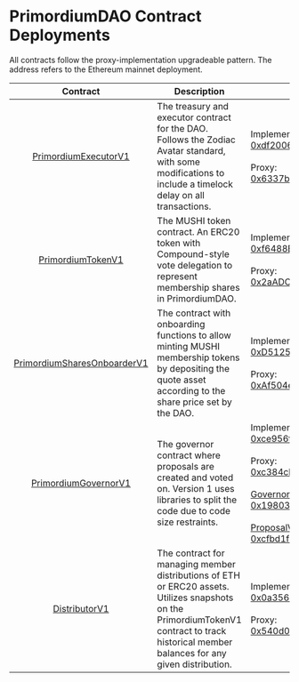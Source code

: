 # PrimordiumDAO Contract Deployments

All contracts follow the proxy-implementation upgradeable pattern. The address refers to the Ethereum mainnet deployment.

| Contract      | Description                     | Address |
| :-----------: | ------------------------------- | ------- |
| [PrimordiumExecutorV1](./src/executor/PrimordiumExecutorV1.sol)  | The treasury and executor contract for the DAO. Follows the Zodiac Avatar standard, with some modifications to include a timelock delay on all transactions. | Implementation: [0xdf2006d78E9E27b855070D440000Ba52E1C89C5d](https://etherscan.io/address/0xdf2006d78E9E27b855070D440000Ba52E1C89C5d)<br><br>Proxy: [0x6337b8630a3C641BEB0b7c26Fa542e31d6215c64](https://etherscan.io/address/0x6337b8630a3C641BEB0b7c26Fa542e31d6215c64) |
| [PrimordiumTokenV1](./src/token/PrimordiumTokenV1.sol) | The MUSHI token contract. An ERC20 token with Compound-style vote delegation to represent membership shares in PrimordiumDAO. | Implementation: [0xf6488B64C135777b6a4117AAB37F28e8b9b32f91](https://etherscan.io/address/0xf6488B64C135777b6a4117AAB37F28e8b9b32f91)<br><br>Proxy: [0x2aADC4ab6F8679C86f453a0FCc8B6B10d872335D](https://etherscan.io/address/0x2aADC4ab6F8679C86f453a0FCc8B6B10d872335D) |
| [PrimordiumSharesOnboarderV1](./src/onboarder/PrimordiumSharesOnboarderV1.sol) | The contract with onboarding functions to allow minting MUSHI membership tokens by depositing the quote asset according to the share price set by the DAO. | Implementation: [0xD512598238dd1B7a9B8DaCf806bE03AE8e848454](https://etherscan.io/address/0xD512598238dd1B7a9B8DaCf806bE03AE8e848454)<br><br>Proxy: [0xAf504e6811F0785eb0da73E5B252885cDE301d3C](https://etherscan.io/address/0xAf504e6811F0785eb0da73E5B252885cDE301d3C) |
| [PrimordiumGovernorV1](./src/governor/PrimordiumGovernorV1.sol) | The governor contract where proposals are created and voted on. Version 1 uses libraries to split the code due to code size restraints. | Implementation: [0xce956fE34807Ab0F604902993ab65486fEE24459](https://etherscan.io/address/0xce956fE34807Ab0F604902993ab65486fEE24459)<br><br>Proxy: [0xc384cb3bc23CB99826405b91c2E285e92E293Db8](https://etherscan.io/address/0xc384cb3bc23CB99826405b91c2E285e92E293Db8)<br><br>[GovernorBaseLogicV1](./src/governor/base/logic/GovernorBaseLogicV1.sol): [0x19803f54e919a668c1a5cea95863bc489484ffc9](https://etherscan.io/address/0x19803f54e919a668c1a5cea95863bc489484ffc9)<br><br>[ProposalVotingLogicV1](./src/governor/base/logic/ProposalVotingLogicV1.sol): [0xcfbd1f45ad411e763243b88136a265d2716d3cf5](https://etherscan.io/address/0xcfbd1f45ad411e763243b88136a265d2716d3cf5) |
| [DistributorV1](src/executor/extensions/DistributorV1.sol) | The contract for managing member distributions of ETH or ERC20 assets. Utilizes snapshots on the PrimordiumTokenV1 contract to track historical member balances for any given distribution. | Implementation: [0x0a3566Ee166475Fe791c33c0376919107b09320F](https://etherscan.io/address/0x0a3566Ee166475Fe791c33c0376919107b09320F)<br><br>Proxy: [0x540d08e2061ba64bB32B53C3D591faD841105c20](https://etherscan.io/address/0x540d08e2061ba64bB32B53C3D591faD841105c20) |





